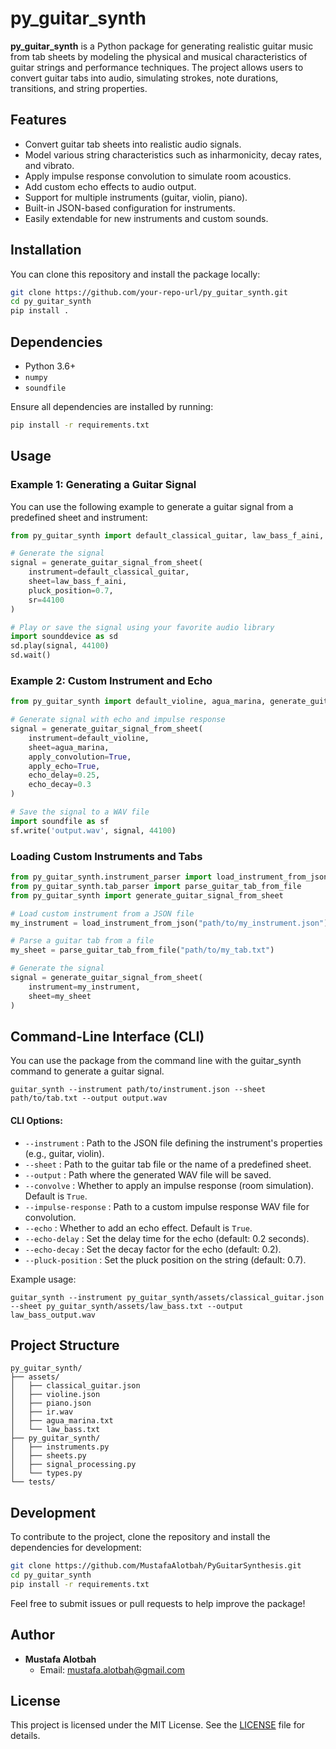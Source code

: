 
# py_guitar_synth

**py_guitar_synth** is a Python package for generating realistic guitar music from tab sheets by modeling the physical and musical characteristics of guitar strings and performance techniques. The project allows users to convert guitar tabs into audio, simulating strokes, note durations, transitions, and string properties.

## Features

- Convert guitar tab sheets into realistic audio signals.
- Model various string characteristics such as inharmonicity, decay rates, and vibrato.
- Apply impulse response convolution to simulate room acoustics.
- Add custom echo effects to audio output.
- Support for multiple instruments (guitar, violin, piano).
- Built-in JSON-based configuration for instruments.
- Easily extendable for new instruments and custom sounds.

## Installation

You can clone this repository and install the package locally:

```bash
git clone https://github.com/your-repo-url/py_guitar_synth.git
cd py_guitar_synth
pip install .
```

## Dependencies

- Python 3.6+
- `numpy`
- `soundfile`

Ensure all dependencies are installed by running:

```bash
pip install -r requirements.txt
```

## Usage

### Example 1: Generating a Guitar Signal

You can use the following example to generate a guitar signal from a predefined sheet and instrument:

```python
from py_guitar_synth import default_classical_guitar, law_bass_f_aini, generate_guitar_signal_from_sheet

# Generate the signal
signal = generate_guitar_signal_from_sheet(
    instrument=default_classical_guitar,
    sheet=law_bass_f_aini,
    pluck_position=0.7,
    sr=44100
)

# Play or save the signal using your favorite audio library
import sounddevice as sd
sd.play(signal, 44100)
sd.wait()
```

### Example 2: Custom Instrument and Echo

```python
from py_guitar_synth import default_violine, agua_marina, generate_guitar_signal_from_sheet

# Generate signal with echo and impulse response
signal = generate_guitar_signal_from_sheet(
    instrument=default_violine,
    sheet=agua_marina,
    apply_convolution=True,
    apply_echo=True,
    echo_delay=0.25,
    echo_decay=0.3
)

# Save the signal to a WAV file
import soundfile as sf
sf.write('output.wav', signal, 44100)
```

### Loading Custom Instruments and Tabs

```python
from py_guitar_synth.instrument_parser import load_instrument_from_json
from py_guitar_synth.tab_parser import parse_guitar_tab_from_file
from py_guitar_synth import generate_guitar_signal_from_sheet

# Load custom instrument from a JSON file
my_instrument = load_instrument_from_json("path/to/my_instrument.json")

# Parse a guitar tab from a file
my_sheet = parse_guitar_tab_from_file("path/to/my_tab.txt")

# Generate the signal
signal = generate_guitar_signal_from_sheet(
    instrument=my_instrument,
    sheet=my_sheet
)
```

## Command-Line Interface (CLI)

You can use the package from the command line with the guitar_synth command to generate a guitar signal.

```shell
guitar_synth --instrument path/to/instrument.json --sheet path/to/tab.txt --output output.wav
```

#### CLI Options:

- `--instrument` : Path to the JSON file defining the instrument's properties (e.g., guitar, violin).
- `--sheet` : Path to the guitar tab file or the name of a predefined sheet.
- `--output` : Path where the generated WAV file will be saved.
- `--convolve` : Whether to apply an impulse response (room simulation). Default is `True`.
- `--impulse-response` : Path to a custom impulse response WAV file for convolution.
- `--echo` : Whether to add an echo effect. Default is `True`.
- `--echo-delay` : Set the delay time for the echo (default: 0.2 seconds).
- `--echo-decay` : Set the decay factor for the echo (default: 0.2).
- `--pluck-position` : Set the pluck position on the string (default: 0.7).

Example usage:

```shell
guitar_synth --instrument py_guitar_synth/assets/classical_guitar.json --sheet py_guitar_synth/assets/law_bass.txt --output law_bass_output.wav
```


## Project Structure

```
py_guitar_synth/
├── assets/
│   ├── classical_guitar.json
│   ├── violine.json
│   ├── piano.json
│   ├── ir.wav
│   ├── agua_marina.txt
│   └── law_bass.txt
├── py_guitar_synth/
│   ├── instruments.py
│   ├── sheets.py
│   ├── signal_processing.py
│   └── types.py
└── tests/
```

## Development

To contribute to the project, clone the repository and install the dependencies for development:

```bash
git clone https://github.com/MustafaAlotbah/PyGuitarSynthesis.git
cd py_guitar_synth
pip install -r requirements.txt
```

Feel free to submit issues or pull requests to help improve the package!

## Author

- **Mustafa Alotbah**
  - Email: mustafa.alotbah@gmail.com

## License

This project is licensed under the MIT License. See the [LICENSE](LICENSE) file for details.